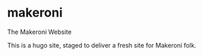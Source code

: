 # makeroni
The Makeroni Website

This is a hugo site, staged to deliver a fresh site for Makeroni folk.

